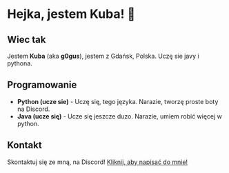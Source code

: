 # Hejka, jestem Kuba! 🙋

## Wiec tak
Jestem **Kuba** (aka **g0gus**), jestem z Gdańsk, Polska. Uczę sie javy i pythona.

## Programowanie
- **Python (ucze sie)** - Uczę się, tego języka. Narazie, tworzę proste boty na Discord.
- **Java (ucze się)** - Ucze się jeszcze duzo. Narazie, umiem robić więcej w python.

## Kontakt
Skontaktuj się ze mną, na Discord! [Kliknij, aby napisać do mnie!](https://discord.com/users/848452367518662656)
